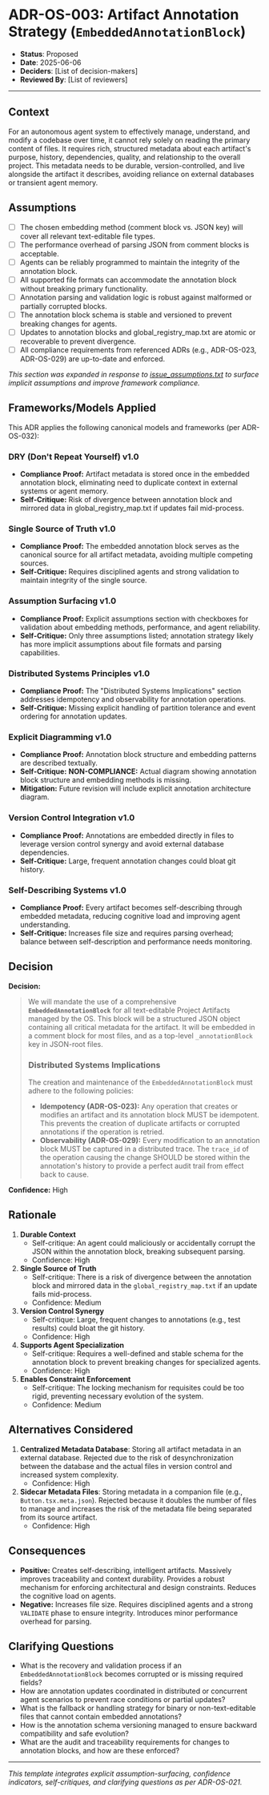 # ADR-OS-003: Artifact Annotation Strategy (`EmbeddedAnnotationBlock`)

* **Status**: Proposed
* **Date**: 2025-06-06
* **Deciders**: \[List of decision-makers]
* **Reviewed By**: \[List of reviewers]

---

## Context

For an autonomous agent system to effectively manage, understand, and modify a codebase over time, it cannot rely solely on reading the primary content of files. 
It requires rich, structured metadata about each artifact's purpose, history, dependencies, quality, and relationship to the overall project. This metadata needs to be durable, version-controlled, and live alongside the artifact it describes, avoiding reliance on external databases or transient agent memory.

## Assumptions

* [ ] The chosen embedding method (comment block vs. JSON key) will cover all relevant text-editable file types.
* [ ] The performance overhead of parsing JSON from comment blocks is acceptable.
* [ ] Agents can be reliably programmed to maintain the integrity of the annotation block.
* [ ] All supported file formats can accommodate the annotation block without breaking primary functionality.
* [ ] Annotation parsing and validation logic is robust against malformed or partially corrupted blocks.
* [ ] The annotation block schema is stable and versioned to prevent breaking changes for agents.
* [ ] Updates to annotation blocks and global_registry_map.txt are atomic or recoverable to prevent divergence.
* [ ] All compliance requirements from referenced ADRs (e.g., ADR-OS-023, ADR-OS-029) are up-to-date and enforced.

_This section was expanded in response to [issue_assumptions.txt](../../issues/issue_assumptions.txt) to surface implicit assumptions and improve framework compliance._

## Frameworks/Models Applied

This ADR applies the following canonical models and frameworks (per ADR-OS-032):

### DRY (Don't Repeat Yourself) v1.0
- **Compliance Proof:** Artifact metadata is stored once in the embedded annotation block, eliminating need to duplicate context in external systems or agent memory.
- **Self-Critique:** Risk of divergence between annotation block and mirrored data in global_registry_map.txt if updates fail mid-process.

### Single Source of Truth v1.0
- **Compliance Proof:** The embedded annotation block serves as the canonical source for all artifact metadata, avoiding multiple competing sources.
- **Self-Critique:** Requires disciplined agents and strong validation to maintain integrity of the single source.

### Assumption Surfacing v1.0
- **Compliance Proof:** Explicit assumptions section with checkboxes for validation about embedding methods, performance, and agent reliability.
- **Self-Critique:** Only three assumptions listed; annotation strategy likely has more implicit assumptions about file formats and parsing capabilities.

### Distributed Systems Principles v1.0
- **Compliance Proof:** The "Distributed Systems Implications" section addresses idempotency and observability for annotation operations.
- **Self-Critique:** Missing explicit handling of partition tolerance and event ordering for annotation updates.

### Explicit Diagramming v1.0
- **Compliance Proof:** Annotation block structure and embedding patterns are described textually.
- **Self-Critique:** **NON-COMPLIANCE:** Actual diagram showing annotation block structure and embedding methods is missing.
- **Mitigation:** Future revision will include explicit annotation architecture diagram.

### Version Control Integration v1.0
- **Compliance Proof:** Annotations are embedded directly in files to leverage version control synergy and avoid external database dependencies.
- **Self-Critique:** Large, frequent annotation changes could bloat git history.

### Self-Describing Systems v1.0
- **Compliance Proof:** Every artifact becomes self-describing through embedded metadata, reducing cognitive load and improving agent understanding.
- **Self-Critique:** Increases file size and requires parsing overhead; balance between self-description and performance needs monitoring.

## Decision

**Decision:**

> We will mandate the use of a comprehensive **`EmbeddedAnnotationBlock`** for all text-editable Project Artifacts managed by the OS. This block will be a structured JSON object containing all critical metadata for the artifact. It will be embedded in a comment block for most files, and as a top-level `_annotationBlock` key in JSON-root files.
>
> ### Distributed Systems Implications
>
> The creation and maintenance of the `EmbeddedAnnotationBlock` must adhere to the following policies:
>
> *   **Idempotency (ADR-OS-023):** Any operation that creates or modifies an artifact and its annotation block MUST be idempotent. This prevents the creation of duplicate artifacts or corrupted annotations if the operation is retried.
> *   **Observability (ADR-OS-029):** Every modification to an annotation block MUST be captured in a distributed trace. The `trace_id` of the operation causing the change SHOULD be stored within the annotation's history to provide a perfect audit trail from effect back to cause.

**Confidence:** High

## Rationale

1. **Durable Context**
   * Self-critique: An agent could maliciously or accidentally corrupt the JSON within the annotation block, breaking subsequent parsing.
   * Confidence: High
2. **Single Source of Truth**
   * Self-critique: There is a risk of divergence between the annotation block and mirrored data in the `global_registry_map.txt` if an update fails mid-process.
   * Confidence: Medium
3. **Version Control Synergy**
   * Self-critique: Large, frequent changes to annotations (e.g., test results) could bloat the git history.
   * Confidence: High
4. **Supports Agent Specialization**
   * Self-critique: Requires a well-defined and stable schema for the annotation block to prevent breaking changes for specialized agents.
   * Confidence: High
5. **Enables Constraint Enforcement**
   * Self-critique: The locking mechanism for requisites could be too rigid, preventing necessary evolution of the system.
   * Confidence: Medium

## Alternatives Considered

1. **Centralized Metadata Database**: Storing all artifact metadata in an external database. Rejected due to the risk of desynchronization between the database and the actual files in version control and increased system complexity.
   * Confidence: High
2. **Sidecar Metadata Files**: Storing metadata in a companion file (e.g., `Button.tsx.meta.json`). Rejected because it doubles the number of files to manage and increases the risk of the metadata file being separated from its source artifact.
   * Confidence: High

## Consequences

* **Positive:** Creates self-describing, intelligent artifacts. Massively improves traceability and context durability. Provides a robust mechanism for enforcing architectural and design constraints. Reduces the cognitive load on agents.
* **Negative:** Increases file size. Requires disciplined agents and a strong `VALIDATE` phase to ensure integrity. Introduces minor performance overhead for parsing.

## Clarifying Questions

* What is the recovery and validation process if an `EmbeddedAnnotationBlock` becomes corrupted or is missing required fields?
* How are annotation updates coordinated in distributed or concurrent agent scenarios to prevent race conditions or partial updates?
* What is the fallback or handling strategy for binary or non-text-editable files that cannot contain embedded annotations?
* How is the annotation schema versioning managed to ensure backward compatibility and safe evolution?
* What are the audit and traceability requirements for changes to annotation blocks, and how are these enforced?

---

*This template integrates explicit assumption-surfacing, confidence indicators, self-critiques, and clarifying questions as per ADR-OS-021.*
